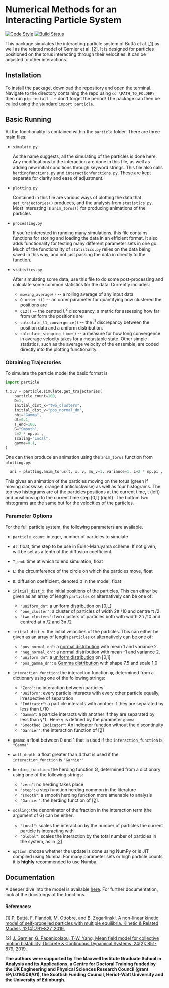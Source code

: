 # Numerical Methods for an Interacting Particle System

 [![Code Style](https://img.shields.io/badge/code%20style-black-000000.svg)](https://github.com/psf/black)
 [![Build Status](https://travis-ci.com/Tom271/InteractingParticleSystems.svg?branch=master)](https://travis-ci.com/Tom271/InteractingParticleSystems)

This package simulates the interacting particle system of Buttà et al. [[1]](#references) as well as the related model of Garnier et al. [[2]](#references). It is designed for particles positioned on the torus interacting through their velocities. It can be adjusted to other interactions.

## Installation
  To install the package, download the repository and open the terminal. Navigate to the directory containing the repo using `cd \PATH_TO_FOLDER\` then run `pip install .` – don't forget the period! The package can then be called using the standard  `import particle`.

## Basic Running
  All the functionality is contained within the `particle` folder. There are three main files:
  - `simulate.py`

    As the name suggests, all the simulating of the particles is done here. Any modifications to the interaction are done in this file, as well as adding new initial conditions through keyword strings. This file also calls `herdingfunctions.py` and `interactionfunctions.py`. These are kept separate for clarity and ease of adjustment.
  - `plotting.py`

    Contained in this file are various ways of plotting the data that `get_trajectories()` produces, and the analysis from `statistics.py`. Most interesting is `anim_torus()` for producing animations of the particles
  - `processing.py`

    If you're interested in running many simulations, this file contains functions for storing and loading the data in an efficient format. It also adds functionality for testing many different parameter sets in one go. Much of the functionality of `statistics.py` relies on the data being saved in this way, and not just passing the data in directly to the function.
  - `statistics.py`

    After simulating some data, use this file to do some post-processing and calculate some common statistics for the data. Currently includes:
      - `moving_average()` -- a rolling average of any input data
      - `Q_order_t()` -- an order parameter for quantifying how clustered the positions are
      - `CL2()` -- the centred $L^2$ discrepancy, a metric for assessing how far from uniform the positions are
      - `calculate_l1_convergence()` -- the $l^1$ discrepancy between the position data and a uniform distribution.
      - `calculate_stopping_time()` -- a measure for how long convergence in average velocity takes for a metastable state.
  Other simple statistics, such as the average velocity of the ensemble, are coded directly into the plotting functionality.


### Obtaining Trajectories
  To simulate the particle model the basic format is
  ```python
  import particle

  t,x,v = particle.simulate.get_trajectories(
      particle_count=100,
      D=1,
      initial_dist_x="two_clusters",
      initial_dist_v="pos_normal_dn",
      phi="Gamma",
      dt=0.1,
      T_end=100,
      G="Smooth",
      L=2 * np.pi ,
      scaling="Local",
      gamma=0.1,
  )
  ```
One can then produce an animation using the `anim_torus` function from `plotting.py`:
```python
  ani = plotting.anim_torus(t, x, v, mu_v=1, variance=1, L=2 * np.pi , framestep=1)
```
This gives an animation of the particles moving on the torus (green if moving clockwise, orange if anticlockwise) as well as four histograms. The top two histograms are of the particles positions at the current time, t (left) and positions up to the current time step [0,t] (right). The bottom two histograms are the same but for the velocities of the particles.



### Parameter Options
  For the full particle system, the following parameters are available.
  - `particle_count`: integer, number of particles to simulate

  - `dt`: float, time step to be use in Euler-Maruyama scheme. If not given, will be set as a tenth of the diffusion coefficient.

  - `T_end`: time at which to end simulation, float

  - `L`: the circumference of the circle on which the particles move, float

  - `D`: diffusion coefficient, denoted σ in the model, float

  - `initial_dist_x`: the initial positions of the particles. This can either be given as an array of length `particles` or alternatively can be one of:
    + `"uniform_dn"`: a [uniform distribution](https://en.wikipedia.org/wiki/Uniform_distribution_(continuous)) on [0,L]
    + `"one_cluster"`: a cluster of particles of width 2π /10 and centre π /2.
    + `"two_clusters"`: two clusters of particles both with width 2π /10 and centred at  π /2 and 3π /2

  - `initial_dist_v`:  the initial velocities of the particles. This can either be given as an array of length `particles` or alternatively can be one of:
    + `"pos_normal_dn"`: a [normal distribution](https://en.wikipedia.org/wiki/Normal_distribution) with mean 1 and variance 2.
    + `"neg_normal_dn"`: a [normal distribution](https://en.wikipedia.org/wiki/Normal_distribution) with mean -1 and variance 2.
    + `"uniform_dn"`: a [uniform distribution](https://en.wikipedia.org/wiki/Uniform_distribution_(continuous)) on [0,1]
    + `"pos_gamma_dn"`: a [Gamma distribution](https://en.wikipedia.org/wiki/Gamma_distribution) with shape 7.5 and scale 1.0

  - `interaction_function`: the interaction function φ, determined from a dictionary using one of the following strings:
    + `"Zero"`: no interaction between particles
    + `"Uniform"`: every particle interacts with every other particle equally, irrespective of separation
    + `"Indicator"`: a particle interacts with another if they are separated by less than L/10
    + `"Gamma"`: a particle interacts with another if they are separated by less than γ*L. Here γ is defined by the parameter `gamma`
    + `"Smoothed Indicator"`: An indicator function without the discontinuity
    + `"Garnier"`: the interaction function of [[2]](#references)

  - `gamma`: a float between 0 and 1 that is used if the `interaction_function` is ``"Gamma"``

  - `well_depth`: a float greater than 4 that is used if the `interaction_function` is ``"Garnier"``

  - `herding_function`: the herding function G, determined from a dictionary using one of the following strings:
    + `"zero"`: no herding takes place
    + `"step"`: a step function herding common in the literature
    + `"smooth"`: a smooth herding function more amenable to analysis
    + `"Garnier"`: the herding function of [[2]](#references).


  - `scaling`: the denominator of the fraction in the interaction term (the argument of G) can be either:
    + `"Local"`: scales the interaction by the number of particles the current particle is interacting with
    + `"Global"`: scales the interaction by the total number of particles in the system, as in [[2]](#references)

  - `option`: choose whether the update is done using NumPy or is JIT compiled using Numba. For many parameter sets or high particle counts it is **highly** recommended to use Numba.


## Documentation
  A deeper dive into the model is available [here](https://tom271.github.io/InteractingParticleSystems/). For further documentation, look at the docstrings of the functions.

#### References:
[1] [P. Buttà, F. Flandoli, M. Ottobre, and B. Zegarlinski. A non-linear kinetic model of self-propelled particles with multiple equilibria. Kinetic & Related Models, 12(4):791–827, 2019.](https://arxiv.org/abs/1804.01247)

[2] [J. Garnier, G. Papanicolaou, T-W. Yang, Mean field model for collective motion bistability, Discrete & Continuous Dynamical Systems, 24(2): 851-879, 2019.](https://arxiv.org/abs/1611.02194)


**The authors were supported by The Maxwell Institute Graduate School in Analysis and its Applications, a Centre for Doctoral Training funded by the UK Engineering and Physical Sciences Research Council (grant EP/L016508/01), the Scottish Funding Council, Heriot-Watt University and the University of Edinburgh.**
